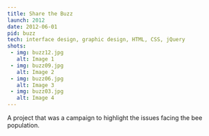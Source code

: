 ```yaml
---
title: Share the Buzz
launch: 2012
date: 2012-06-01
pid: buzz
tech: interface design, graphic design, HTML, CSS, jQuery
shots:
 - img: buzz12.jpg
   alt: Image 1
 - img: buzz09.jpg
   alt: Image 2
 - img: buzz06.jpg
   alt: Image 3
 - img: buzz03.jpg
   alt: Image 4
---
```

A project that was a campaign to highlight the issues facing the bee population.
